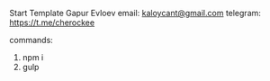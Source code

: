 Start Template
Gapur Evloev
email: kaloycant@gmail.com
telegram: https://t.me/cherockee

commands:
1. npm i
2. gulp